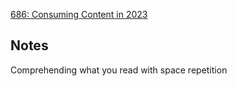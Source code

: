 
[686: Consuming Content in 2023](https://overcast.fm/+FrCHOyNbg/20:32)

## Notes
Comprehending what you read with space repetition
